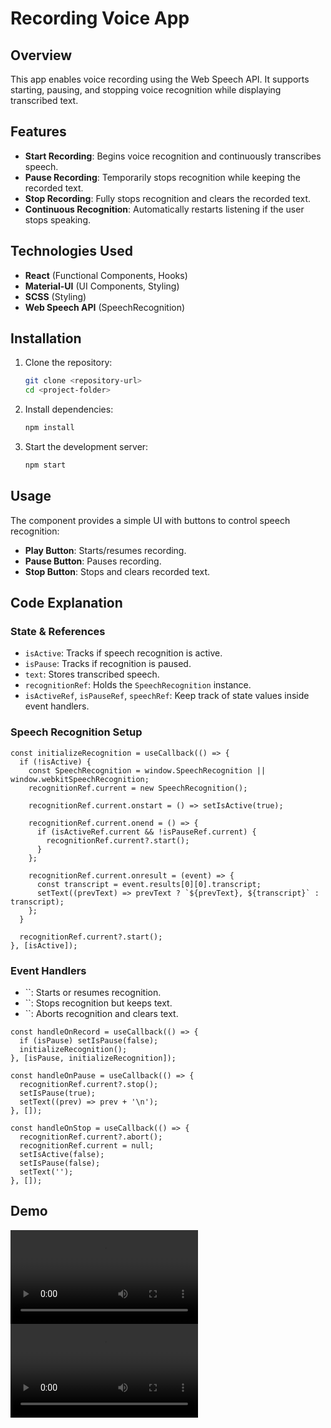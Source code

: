 # Recording Voice App

## Overview

This app enables voice recording using the Web Speech API. It supports starting, pausing, and stopping voice recognition while displaying transcribed text.

## Features

- **Start Recording**: Begins voice recognition and continuously transcribes speech.
- **Pause Recording**: Temporarily stops recognition while keeping the recorded text.
- **Stop Recording**: Fully stops recognition and clears the recorded text.
- **Continuous Recognition**: Automatically restarts listening if the user stops speaking.

## Technologies Used

- **React** (Functional Components, Hooks)
- **Material-UI** (UI Components, Styling)
- **SCSS** (Styling)
- **Web Speech API** (SpeechRecognition)

## Installation

1. Clone the repository:
   ```sh
   git clone <repository-url>
   cd <project-folder>
   ```
2. Install dependencies:
   ```sh
   npm install
   ```
3. Start the development server:
   ```sh
   npm start
   ```

## Usage

The component provides a simple UI with buttons to control speech recognition:

- **Play Button**: Starts/resumes recording.
- **Pause Button**: Pauses recording.
- **Stop Button**: Stops and clears recorded text.

## Code Explanation

### **State & References**

- `isActive`: Tracks if speech recognition is active.
- `isPause`: Tracks if recognition is paused.
- `text`: Stores transcribed speech.
- `recognitionRef`: Holds the `SpeechRecognition` instance.
- `isActiveRef`, `isPauseRef`, `speechRef`: Keep track of state values inside event handlers.

### **Speech Recognition Setup**

```tsx
const initializeRecognition = useCallback(() => {
  if (!isActive) {
    const SpeechRecognition = window.SpeechRecognition || window.webkitSpeechRecognition;
    recognitionRef.current = new SpeechRecognition();

    recognitionRef.current.onstart = () => setIsActive(true);

    recognitionRef.current.onend = () => {
      if (isActiveRef.current && !isPauseRef.current) {
        recognitionRef.current?.start();
      }
    };

    recognitionRef.current.onresult = (event) => {
      const transcript = event.results[0][0].transcript;
      setText((prevText) => prevText ? `${prevText}, ${transcript}` : transcript);
    };
  }

  recognitionRef.current?.start();
}, [isActive]);
```

### **Event Handlers**

- ``: Starts or resumes recognition.
- ``: Stops recognition but keeps text.
- ``: Aborts recognition and clears text.

```tsx
const handleOnRecord = useCallback(() => {
  if (isPause) setIsPause(false);
  initializeRecognition();
}, [isPause, initializeRecognition]);

const handleOnPause = useCallback(() => {
  recognitionRef.current?.stop();
  setIsPause(true);
  setText((prev) => prev + '\n');
}, []);

const handleOnStop = useCallback(() => {
  recognitionRef.current?.abort();
  recognitionRef.current = null;
  setIsActive(false);
  setIsPause(false);
  setText('');
}, []);
```

## Demo

![Mobile Demo Video](media/mobile-demo.mp4)
![Desktop Demo Video](media/desktop-demo.mp4)

